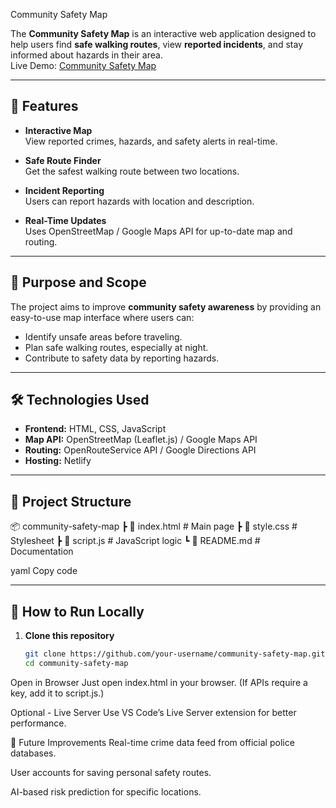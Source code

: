  Community Safety Map

The **Community Safety Map** is an interactive web application designed to help users find **safe walking routes**, view **reported incidents**, and stay informed about hazards in their area.  
Live Demo: [Community Safety Map](https://communitysafetymap.netlify.app)

---

## 📌 Features

- **Interactive Map**  
  View reported crimes, hazards, and safety alerts in real-time.

- **Safe Route Finder**  
  Get the safest walking route between two locations.

- **Incident Reporting**  
  Users can report hazards with location and description.

- **Real-Time Updates**  
  Uses OpenStreetMap / Google Maps API for up-to-date map and routing.

---

## 🎯 Purpose and Scope

The project aims to improve **community safety awareness** by providing an easy-to-use map interface where users can:
- Identify unsafe areas before traveling.
- Plan safe walking routes, especially at night.
- Contribute to safety data by reporting hazards.

---

## 🛠️ Technologies Used

- **Frontend:** HTML, CSS, JavaScript  
- **Map API:** OpenStreetMap (Leaflet.js) / Google Maps API  
- **Routing:** OpenRouteService API / Google Directions API  
- **Hosting:** Netlify

---

## 📂 Project Structure

📦 community-safety-map
┣ 📜 index.html # Main page
┣ 📜 style.css # Stylesheet
┣ 📜 script.js # JavaScript logic
┗ 📜 README.md # Documentation

yaml
Copy code

---

## 🚀 How to Run Locally

1. **Clone this repository**  
   ```bash
   git clone https://github.com/your-username/community-safety-map.git
   cd community-safety-map
Open in Browser
Just open index.html in your browser.
(If APIs require a key, add it to script.js.)

Optional - Live Server
Use VS Code’s Live Server extension for better performance.

🔮 Future Improvements
Real-time crime data feed from official police databases.

User accounts for saving personal safety routes.

AI-based risk prediction for specific locations.
